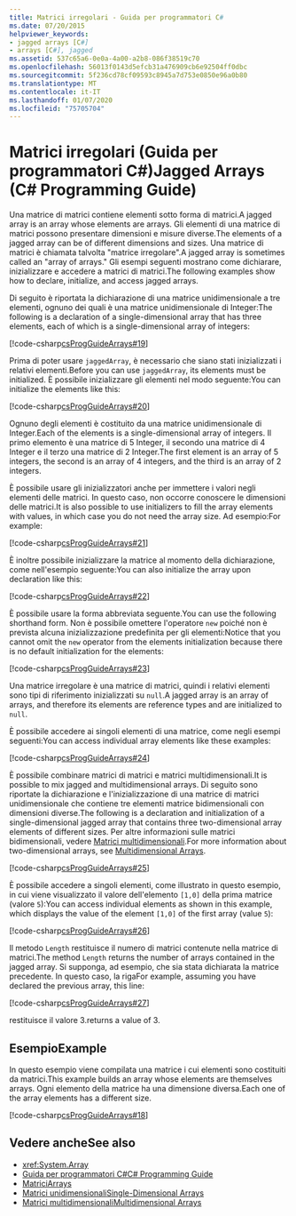 ```yaml
---
title: Matrici irregolari - Guida per programmatori C#
ms.date: 07/20/2015
helpviewer_keywords:
- jagged arrays [C#]
- arrays [C#], jagged
ms.assetid: 537c65a6-0e0a-4a00-a2b8-086f38519c70
ms.openlocfilehash: 56013f0143d5efcb31a476909cb6e92504ff0dbc
ms.sourcegitcommit: 5f236cd78cf09593c8945a7d753e0850e96a0b80
ms.translationtype: MT
ms.contentlocale: it-IT
ms.lasthandoff: 01/07/2020
ms.locfileid: "75705704"
---
```

# <a name="jagged-arrays-c-programming-guide"></a><span data-ttu-id="b5ee2-102">Matrici irregolari (Guida per programmatori C#)</span><span class="sxs-lookup"><span data-stu-id="b5ee2-102">Jagged Arrays (C# Programming Guide)</span></span>

<span data-ttu-id="b5ee2-103">Una matrice di matrici contiene elementi sotto forma di matrici.</span><span class="sxs-lookup"><span data-stu-id="b5ee2-103">A jagged array is an array whose elements are arrays.</span></span> <span data-ttu-id="b5ee2-104">Gli elementi di una matrice di matrici possono presentare dimensioni e misure diverse.</span><span class="sxs-lookup"><span data-stu-id="b5ee2-104">The elements of a jagged array can be of different dimensions and sizes.</span></span> <span data-ttu-id="b5ee2-105">Una matrice di matrici è chiamata talvolta "matrice irregolare".</span><span class="sxs-lookup"><span data-stu-id="b5ee2-105">A jagged array is sometimes called an "array of arrays."</span></span> <span data-ttu-id="b5ee2-106">Gli esempi seguenti mostrano come dichiarare, inizializzare e accedere a matrici di matrici.</span><span class="sxs-lookup"><span data-stu-id="b5ee2-106">The following examples show how to declare, initialize, and access jagged arrays.</span></span>  
  
 <span data-ttu-id="b5ee2-107">Di seguito è riportata la dichiarazione di una matrice unidimensionale a tre elementi, ognuno dei quali è una matrice unidimensionale di Integer:</span><span class="sxs-lookup"><span data-stu-id="b5ee2-107">The following is a declaration of a single-dimensional array that has three elements, each of which is a single-dimensional array of integers:</span></span>  
  
 [!code-csharp[csProgGuideArrays#19](~/samples/snippets/csharp/VS_Snippets_VBCSharp/csProgGuideArrays/CS/Arrays.cs#19)]  
  
 <span data-ttu-id="b5ee2-108">Prima di poter usare `jaggedArray`, è necessario che siano stati inizializzati i relativi elementi.</span><span class="sxs-lookup"><span data-stu-id="b5ee2-108">Before you can use `jaggedArray`, its elements must be initialized.</span></span> <span data-ttu-id="b5ee2-109">È possibile inizializzare gli elementi nel modo seguente:</span><span class="sxs-lookup"><span data-stu-id="b5ee2-109">You can initialize the elements like this:</span></span>  
  
 [!code-csharp[csProgGuideArrays#20](~/samples/snippets/csharp/VS_Snippets_VBCSharp/csProgGuideArrays/CS/Arrays.cs#20)]  
  
 <span data-ttu-id="b5ee2-110">Ognuno degli elementi è costituito da una matrice unidimensionale di Integer.</span><span class="sxs-lookup"><span data-stu-id="b5ee2-110">Each of the elements is a single-dimensional array of integers.</span></span> <span data-ttu-id="b5ee2-111">Il primo elemento è una matrice di 5 Integer, il secondo una matrice di 4 Integer e il terzo una matrice di 2 Integer.</span><span class="sxs-lookup"><span data-stu-id="b5ee2-111">The first element is an array of 5 integers, the second is an array of 4 integers, and the third is an array of 2 integers.</span></span>  
  
 <span data-ttu-id="b5ee2-112">È possibile usare gli inizializzatori anche per immettere i valori negli elementi delle matrici. In questo caso, non occorre conoscere le dimensioni delle matrici.</span><span class="sxs-lookup"><span data-stu-id="b5ee2-112">It is also possible to use initializers to fill the array elements with values, in which case you do not need the array size.</span></span> <span data-ttu-id="b5ee2-113">Ad esempio:</span><span class="sxs-lookup"><span data-stu-id="b5ee2-113">For example:</span></span>  
  
 [!code-csharp[csProgGuideArrays#21](~/samples/snippets/csharp/VS_Snippets_VBCSharp/csProgGuideArrays/CS/Arrays.cs#21)]  
  
 <span data-ttu-id="b5ee2-114">È inoltre possibile inizializzare la matrice al momento della dichiarazione, come nell'esempio seguente:</span><span class="sxs-lookup"><span data-stu-id="b5ee2-114">You can also initialize the array upon declaration like this:</span></span>  
  
 [!code-csharp[csProgGuideArrays#22](~/samples/snippets/csharp/VS_Snippets_VBCSharp/csProgGuideArrays/CS/Arrays.cs#22)]  
  
 <span data-ttu-id="b5ee2-115">È possibile usare la forma abbreviata seguente.</span><span class="sxs-lookup"><span data-stu-id="b5ee2-115">You can use the following shorthand form.</span></span> <span data-ttu-id="b5ee2-116">Non è possibile omettere l'operatore `new` poiché non è prevista alcuna inizializzazione predefinita per gli elementi:</span><span class="sxs-lookup"><span data-stu-id="b5ee2-116">Notice that you cannot omit the `new` operator from the elements initialization because there is no default initialization for the elements:</span></span>  
  
 [!code-csharp[csProgGuideArrays#23](~/samples/snippets/csharp/VS_Snippets_VBCSharp/csProgGuideArrays/CS/Arrays.cs#23)]  
  
 <span data-ttu-id="b5ee2-117">Una matrice irregolare è una matrice di matrici, quindi i relativi elementi sono tipi di riferimento inizializzati su `null`.</span><span class="sxs-lookup"><span data-stu-id="b5ee2-117">A jagged array is an array of arrays, and therefore its elements are reference types and are initialized to `null`.</span></span>  
  
 <span data-ttu-id="b5ee2-118">È possibile accedere ai singoli elementi di una matrice, come negli esempi seguenti:</span><span class="sxs-lookup"><span data-stu-id="b5ee2-118">You can access individual array elements like these examples:</span></span>  
  
 [!code-csharp[csProgGuideArrays#24](~/samples/snippets/csharp/VS_Snippets_VBCSharp/csProgGuideArrays/CS/Arrays.cs#24)]  
  
 <span data-ttu-id="b5ee2-119">È possibile combinare matrici di matrici e matrici multidimensionali.</span><span class="sxs-lookup"><span data-stu-id="b5ee2-119">It is possible to mix jagged and multidimensional arrays.</span></span> <span data-ttu-id="b5ee2-120">Di seguito sono riportate la dichiarazione e l'inizializzazione di una matrice di matrici unidimensionale che contiene tre elementi matrice bidimensionali con dimensioni diverse.</span><span class="sxs-lookup"><span data-stu-id="b5ee2-120">The following is a declaration and initialization of a single-dimensional jagged array that contains three two-dimensional array elements of different sizes.</span></span> <span data-ttu-id="b5ee2-121">Per altre informazioni sulle matrici bidimensionali, vedere [Matrici multidimensionali](./multidimensional-arrays.md).</span><span class="sxs-lookup"><span data-stu-id="b5ee2-121">For more information about two-dimensional arrays, see [Multidimensional Arrays](./multidimensional-arrays.md).</span></span>  
  
 [!code-csharp[csProgGuideArrays#25](~/samples/snippets/csharp/VS_Snippets_VBCSharp/csProgGuideArrays/CS/Arrays.cs#25)]  
  
 <span data-ttu-id="b5ee2-122">È possibile accedere a singoli elementi, come illustrato in questo esempio, in cui viene visualizzato il valore dell'elemento `[1,0]` della prima matrice (valore `5`):</span><span class="sxs-lookup"><span data-stu-id="b5ee2-122">You can access individual elements as shown in this example, which displays the value of the element `[1,0]` of the first array (value `5`):</span></span>  
  
 [!code-csharp[csProgGuideArrays#26](~/samples/snippets/csharp/VS_Snippets_VBCSharp/csProgGuideArrays/CS/Arrays.cs#26)]  
  
 <span data-ttu-id="b5ee2-123">Il metodo `Length` restituisce il numero di matrici contenute nella matrice di matrici.</span><span class="sxs-lookup"><span data-stu-id="b5ee2-123">The method `Length` returns the number of arrays contained in the jagged array.</span></span> <span data-ttu-id="b5ee2-124">Si supponga, ad esempio, che sia stata dichiarata la matrice precedente. In questo caso, la riga</span><span class="sxs-lookup"><span data-stu-id="b5ee2-124">For example, assuming you have declared the previous array, this line:</span></span>  
  
 [!code-csharp[csProgGuideArrays#27](~/samples/snippets/csharp/VS_Snippets_VBCSharp/csProgGuideArrays/CS/Arrays.cs#27)]  
  
 <span data-ttu-id="b5ee2-125">restituisce il valore 3.</span><span class="sxs-lookup"><span data-stu-id="b5ee2-125">returns a value of 3.</span></span>  
  
## <a name="example"></a><span data-ttu-id="b5ee2-126">Esempio</span><span class="sxs-lookup"><span data-stu-id="b5ee2-126">Example</span></span>

 <span data-ttu-id="b5ee2-127">In questo esempio viene compilata una matrice i cui elementi sono costituiti da matrici.</span><span class="sxs-lookup"><span data-stu-id="b5ee2-127">This example builds an array whose elements are themselves arrays.</span></span> <span data-ttu-id="b5ee2-128">Ogni elemento della matrice ha una dimensione diversa.</span><span class="sxs-lookup"><span data-stu-id="b5ee2-128">Each one of the array elements has a different size.</span></span>  
  
 [!code-csharp[csProgGuideArrays#18](~/samples/snippets/csharp/VS_Snippets_VBCSharp/csProgGuideArrays/CS/Arrays.cs#18)]  
  
## <a name="see-also"></a><span data-ttu-id="b5ee2-129">Vedere anche</span><span class="sxs-lookup"><span data-stu-id="b5ee2-129">See also</span></span>

- <xref:System.Array>
- [<span data-ttu-id="b5ee2-130">Guida per programmatori C#</span><span class="sxs-lookup"><span data-stu-id="b5ee2-130">C# Programming Guide</span></span>](../index.md)
- [<span data-ttu-id="b5ee2-131">Matrici</span><span class="sxs-lookup"><span data-stu-id="b5ee2-131">Arrays</span></span>](./index.md)
- [<span data-ttu-id="b5ee2-132">Matrici unidimensionali</span><span class="sxs-lookup"><span data-stu-id="b5ee2-132">Single-Dimensional Arrays</span></span>](./single-dimensional-arrays.md)
- [<span data-ttu-id="b5ee2-133">Matrici multidimensionali</span><span class="sxs-lookup"><span data-stu-id="b5ee2-133">Multidimensional Arrays</span></span>](./multidimensional-arrays.md)

